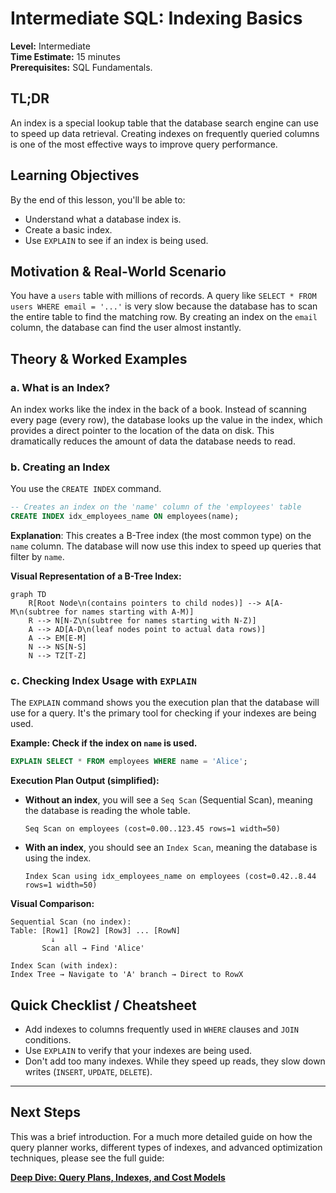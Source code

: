 # Intermediate SQL: Indexing Basics

**Level:** Intermediate  
**Time Estimate:** 15 minutes  
**Prerequisites:** SQL Fundamentals.

## TL;DR
An index is a special lookup table that the database search engine can use to speed up data retrieval. Creating indexes on frequently queried columns is one of the most effective ways to improve query performance.

## Learning Objectives
By the end of this lesson, you'll be able to:
- Understand what a database index is.
- Create a basic index.
- Use `EXPLAIN` to see if an index is being used.

## Motivation & Real-World Scenario
You have a `users` table with millions of records. A query like `SELECT * FROM users WHERE email = '...'` is very slow because the database has to scan the entire table to find the matching row. By creating an index on the `email` column, the database can find the user almost instantly.

## Theory & Worked Examples

### a. What is an Index?
An index works like the index in the back of a book. Instead of scanning every page (every row), the database looks up the value in the index, which provides a direct pointer to the location of the data on disk. This dramatically reduces the amount of data the database needs to read.

### b. Creating an Index
You use the `CREATE INDEX` command.

```sql
-- Creates an index on the 'name' column of the 'employees' table
CREATE INDEX idx_employees_name ON employees(name);
```
**Explanation**: This creates a B-Tree index (the most common type) on the `name` column. The database will now use this index to speed up queries that filter by `name`.

**Visual Representation of a B-Tree Index:**
```mermaid
graph TD
    R[Root Node\n(contains pointers to child nodes)] --> A[A-M\n(subtree for names starting with A-M)]
    R --> N[N-Z\n(subtree for names starting with N-Z)]
    A --> AD[A-D\n(leaf nodes point to actual data rows)]
    A --> EM[E-M]
    N --> NS[N-S]
    N --> TZ[T-Z]
```

### c. Checking Index Usage with `EXPLAIN`
The `EXPLAIN` command shows you the execution plan that the database will use for a query. It's the primary tool for checking if your indexes are being used.

**Example: Check if the index on `name` is used.**
```sql
EXPLAIN SELECT * FROM employees WHERE name = 'Alice';
```

**Execution Plan Output (simplified):**

*   **Without an index**, you will see a `Seq Scan` (Sequential Scan), meaning the database is reading the whole table.
    ```
    Seq Scan on employees (cost=0.00..123.45 rows=1 width=50)
    ```
*   **With an index**, you should see an `Index Scan`, meaning the database is using the index.
    ```
    Index Scan using idx_employees_name on employees (cost=0.42..8.44 rows=1 width=50)
    ```

**Visual Comparison:**
```
Sequential Scan (no index):
Table: [Row1] [Row2] [Row3] ... [RowN]
         ↓
       Scan all → Find 'Alice'

Index Scan (with index):
Index Tree → Navigate to 'A' branch → Direct to RowX
```

## Quick Checklist / Cheatsheet
- Add indexes to columns frequently used in `WHERE` clauses and `JOIN` conditions.
- Use `EXPLAIN` to verify that your indexes are being used.
- Don't add too many indexes. While they speed up reads, they slow down writes (`INSERT`, `UPDATE`, `DELETE`).

---

## Next Steps

This was a brief introduction. For a much more detailed guide on how the query planner works, different types of indexes, and advanced optimization techniques, please see the full guide:

**[Deep Dive: Query Plans, Indexes, and Cost Models](../theory/3-query-plans-and-cost-models.md)**
